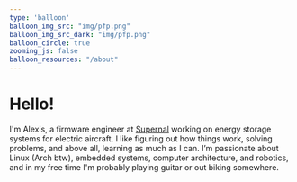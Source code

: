 ```yaml
---
type: 'balloon'
balloon_img_src: "img/pfp.png"
balloon_img_src_dark: "img/pfp.png"
balloon_circle: true
zooming_js: false
balloon_resources: "/about"
---
```


# Hello!
I'm Alexis, a firmware engineer at [Supernal](https://supernal.aero) working on energy storage systems for electric aircraft. I like figuring out how things work, solving problems, and above all, learning as much as I can. I’m passionate about Linux (Arch btw), embedded systems, computer architecture, and robotics, and in my free time I'm probably playing guitar or out biking somewhere.
